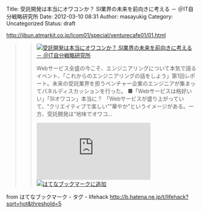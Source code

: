 Title: 受託開発は本当にオワコンか？ SI業界の未来を前向きに考える － ＠IT自分戦略研究所
Date: 2012-03-10 08:31
Author: masayukig
Category: Uncategorized
Status: draft

<http://jibun.atmarkit.co.jp/lcom01/special/venturecafe01/01.html>  
  
  

> > ![](http://cdn-ak.favicon.st-hatena.com/?url=http%3A%2F%2Fjibun.atmarkit.co.jp%2F)[受託開発は本当にオワコンか？
> > SI業界の未来を前向きに考える －
> > ＠IT自分戦略研究所](http://jibun.atmarkit.co.jp/lcom01/special/venturecafe01/01.html)
> >
> > Webサービス全盛の今こそ、エンジニアリングについて本気で語るイベント、「これからのエンジニアリングの話をしよう」第1回レポート。未来の受託業界を担うベンチャー企業のエンジニアが集まってパネルディスカッションを行った。
> > ■「Webサービスは格好いい」「SIオワコン」本当に？
> > 「Webサービスが盛り上がっていて、“クリエイティブで楽しい”“華やか”というイメージがある。一方、受託開発は“地味でオワコ...
> >
> > [![はてなブックマーク - 受託開発は本当にオワコンか？
> > SI業界の未来を前向きに考える －
> > ＠IT自分戦略研究所](http://b.hatena.ne.jp/entry/image/http://jibun.atmarkit.co.jp/lcom01/special/venturecafe01/01.html "はてなブックマーク - 受託開発は本当にオワコンか？ SI業界の未来を前向きに考える － ＠IT自分戦略研究所")](http://b.hatena.ne.jp/entry/http://jibun.atmarkit.co.jp/lcom01/special/venturecafe01/01.html)
> > [![はてなブックマークに追加](http://b.hatena.ne.jp/images/append.gif "はてなブックマークに追加")](http://b.hatena.ne.jp/append?http://jibun.atmarkit.co.jp/lcom01/special/venturecafe01/01.html)

  
  
from はてなブックマーク - タグ - lifehack
<http://b.hatena.ne.jp/t/lifehack?sort=hot&threshold=5>
